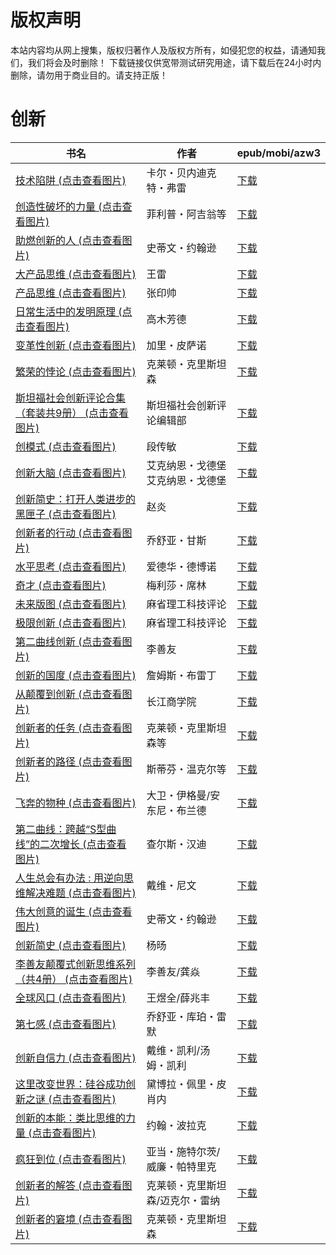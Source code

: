 # 版权声明

本站内容均从网上搜集，版权归著作人及版权方所有，如侵犯您的权益，请通知我们，我们将会及时删除！ 下载链接仅供宽带测试研究用途，请下载后在24小时内删除，请勿用于商业目的。请支持正版！

# 创新

| 书名 | 作者 | epub/mobi/azw3 |
| --- | --- | --- |
| [技术陷阱 (点击查看图片)](https://www.dushupai.com/attachment/2024/06/12/6d5691570f50b3f8.jpg) | 卡尔・贝内迪克特・弗雷 | [下载](https://url89.ctfile.com/f/31084289-1375495546-fe10e4?p=8866) |
| [创造性破坏的力量 (点击查看图片)](https://www.dushupai.com/attachment/2024/06/12/7ee419ed0ef38f4e.jpg) | 菲利普・阿吉翁等 | [下载](https://url89.ctfile.com/f/31084289-1375498252-63196c?p=8866) |
| [助燃创新的人 (点击查看图片)](https://www.dushupai.com/attachment/2024/06/12/19b3871c6b2cd39c.jpg) | 史蒂文・约翰逊 | [下载](https://url89.ctfile.com/f/31084289-1375499887-18f06c?p=8866) |
| [大产品思维 (点击查看图片)](https://www.dushupai.com/attachment/2024/06/11/0eae7101dfd43af7.jpg) | 王雷 | [下载](https://url89.ctfile.com/f/31084289-1375510744-427a69?p=8866) |
| [产品思维 (点击查看图片)](https://www.dushupai.com/attachment/2024/06/10/9bee4289a73f78ac.jpg) | 张印帅 | [下载](https://url89.ctfile.com/f/31084289-1357004566-20c559?p=8866) |
| [日常生活中的发明原理 (点击查看图片)](https://www.dushupai.com/attachment/2024/06/10/66f0961be13f567c.jpg) | 高木芳德 | [下载](https://url89.ctfile.com/f/31084289-1357003813-12cbae?p=8866) |
| [变革性创新 (点击查看图片)](https://www.dushupai.com/attachment/2024/06/10/558199589031d035.jpg) | 加里・皮萨诺 | [下载](https://url89.ctfile.com/f/31084289-1356999646-2e238d?p=8866) |
| [繁荣的悖论 (点击查看图片)](https://www.dushupai.com/attachment/2024/06/10/5e7034133277880d.jpg) | 克莱顿・克里斯坦森 | [下载](https://url89.ctfile.com/f/31084289-1356999064-70da95?p=8866) |
| [斯坦福社会创新评论合集（套装共9册） (点击查看图片)](https://www.dushupai.com/attachment/2024/06/10/cef22728890508b7.jpg) | 斯坦福社会创新评论编辑部 | [下载](https://url89.ctfile.com/f/31084289-1356994753-a11713?p=8866) |
| [创模式 (点击查看图片)](https://www.dushupai.com/attachment/2024/06/09/2f5e7a3e9e8c477b.jpg) | 段传敏 | [下载](https://url89.ctfile.com/f/31084289-1356994075-3700fb?p=8866) |
| [创新大脑 (点击查看图片)](https://www.dushupai.com/attachment/2024/06/09/139ff777209968fc.jpg) | 艾克纳恩・戈德堡艾克纳恩・戈德堡 | [下载](https://url89.ctfile.com/f/31084289-1356991867-61d613?p=8866) |
| [创新简史：打开人类进步的黑匣子 (点击查看图片)](https://www.dushupai.com/attachment/2024/06/09/2a602ef26b035e31.jpg) | 赵炎 | [下载](https://url89.ctfile.com/f/31084289-1356991702-bc1ee7?p=8866) |
| [创新者的行动 (点击查看图片)](https://www.dushupai.com/attachment/2024/06/09/56b297f7abf6b8dd.jpg) | 乔舒亚・甘斯 | [下载](https://url89.ctfile.com/f/31084289-1356991546-b38103?p=8866) |
| [水平思考 (点击查看图片)](https://www.dushupai.com/attachment/2024/06/09/a82037e52e012251.jpg) | 爱德华・德博诺 | [下载](https://url89.ctfile.com/f/31084289-1356985939-5f27b0?p=8866) |
| [奇才 (点击查看图片)](https://www.dushupai.com/attachment/2024/06/08/bd3261e342f36e71.jpg) | 梅利莎・席林 | [下载](https://url89.ctfile.com/f/31084289-1357045384-077be7?p=8866) |
| [未来版图 (点击查看图片)](https://www.dushupai.com/attachment/2024/06/07/15e2819f4699c3b2.jpg) | 麻省理工科技评论 | [下载](https://url89.ctfile.com/f/31084289-1357040737-6c7837?p=8866) |
| [极限创新 (点击查看图片)](https://www.dushupai.com/attachment/2024/06/07/f01adc017388cb04.jpg) | 麻省理工科技评论 | [下载](https://url89.ctfile.com/f/31084289-1357040614-2a8b51?p=8866) |
| [第二曲线创新 (点击查看图片)](https://www.dushupai.com/attachment/2024/06/07/8bfd66e14eefdf13.jpg) | 李善友 | [下载](https://url89.ctfile.com/f/31084289-1357039387-b25822?p=8866) |
| [创新的国度 (点击查看图片)](https://www.dushupai.com/attachment/2024/06/07/d2079718082512fa.jpg) | 詹姆斯・布雷丁 | [下载](https://url89.ctfile.com/f/31084289-1357037605-1b9599?p=8866) |
| [从颠覆到创新 (点击查看图片)](https://www.dushupai.com/attachment/2024/06/07/5cafc4695de7d05a.jpg) | 长江商学院 | [下载](https://url89.ctfile.com/f/31084289-1357037467-534740?p=8866) |
| [创新者的任务 (点击查看图片)](https://www.dushupai.com/attachment/2024/06/06/8a9d5d86b580ae73.jpg) | 克莱顿・克里斯坦森等 | [下载](https://url89.ctfile.com/f/31084289-1357033567-63b1ec?p=8866) |
| [创新者的路径 (点击查看图片)](https://www.dushupai.com/attachment/2024/06/06/170f79b3d46ce1e1.jpg) | 斯蒂芬・温克尔等 | [下载](https://url89.ctfile.com/f/31084289-1357033540-f2ff54?p=8866) |
| [飞奔的物种 (点击查看图片)](https://www.dushupai.com/attachment/2024/06/06/4d1035da7d57e06a.jpg) | 大卫・伊格曼/安东尼・布兰德 | [下载](https://url89.ctfile.com/f/31084289-1357033078-dd09d8?p=8866) |
| [第二曲线：跨越“S型曲线”的二次增长 (点击查看图片)](https://www.dushupai.com/attachment/2024/06/06/616e2990dafa1100.jpg) | 查尔斯・汉迪 | [下载](https://url89.ctfile.com/f/31084289-1357030546-1ad3ef?p=8866) |
| [人生总会有办法 : 用逆向思维解决难题 (点击查看图片)](https://www.dushupai.com/attachment/2024/06/04/7a3cfdd3f5de1eef.jpg) | 戴维・尼文 | [下载](https://url89.ctfile.com/f/31084289-1357021951-17393f?p=8866) |
| [伟大创意的诞生 (点击查看图片)](https://www.dushupai.com/attachment/2024/06/03/6f0bfef132b699d9.jpg) | 史蒂文・约翰逊 | [下载](https://url89.ctfile.com/f/31084289-1357019743-14b1f9?p=8866) |
| [创新简史 (点击查看图片)](https://www.dushupai.com/attachment/2024/06/03/cf81338a4d632e11.jpg) | 杨旸 | [下载](https://url89.ctfile.com/f/31084289-1357019392-680cf7?p=8866) |
| [李善友颠覆式创新思维系列（共4册） (点击查看图片)](https://www.dushupai.com/attachment/2024/06/03/3cab24ef41f9c1fa.jpg) | 李善友/龚焱 | [下载](https://url89.ctfile.com/f/31084289-1357016941-a33728?p=8866) |
| [全球风口 (点击查看图片)](https://www.dushupai.com/attachment/2024/06/03/7fb919b589fb6216.jpg) | 王煜全/薛兆丰 | [下载](https://url89.ctfile.com/f/31084289-1357016092-2982cb?p=8866) |
| [第七感 (点击查看图片)](https://www.dushupai.com/attachment/2024/06/03/1d2c7b60721cf019.jpg) | 乔舒亚・库珀・雷默 | [下载](https://url89.ctfile.com/f/31084289-1357014766-53de67?p=8866) |
| [创新自信力 (点击查看图片)](https://www.dushupai.com/attachment/2024/06/02/c671e4b6eae1b859.jpg) | 戴维・凯利/汤姆・凯利 | [下载](https://url89.ctfile.com/f/31084289-1357013998-9834d9?p=8866) |
| [这里改变世界：硅谷成功创新之谜 (点击查看图片)](https://www.dushupai.com/attachment/2024/06/02/87800c32924a9804.jpg) | 黛博拉・佩里・皮肖内 | [下载](https://url89.ctfile.com/f/31084289-1357012039-dac3b7?p=8866) |
| [创新的本能：类比思维的力量 (点击查看图片)](https://www.dushupai.com/attachment/2024/06/02/ff38c9d7ffbfd4e3.jpg) | 约翰・波拉克 | [下载](https://url89.ctfile.com/f/31084289-1357010167-85c2d3?p=8866) |
| [疯狂到位 (点击查看图片)](https://www.dushupai.com/attachment/2024/06/01/ab7814eedbd07444.jpg) | 亚当・施特尔茨/威廉・帕特里克 | [下载](https://url89.ctfile.com/f/31084289-1357008316-1265a5?p=8866) |
| [创新者的解答 (点击查看图片)](https://www.dushupai.com/attachment/2024/06/01/094a053bd13596a8.jpg) | 克莱顿・克里斯坦森/迈克尔・雷纳 | [下载](https://url89.ctfile.com/f/31084289-1357007299-0c5457?p=8866) |
| [创新者的窘境 (点击查看图片)](https://www.dushupai.com/attachment/2024/06/01/9514d13cda7619c8.jpg) | 克莱顿・克里斯坦森 | [下载](https://url89.ctfile.com/f/31084289-1357007272-f21998?p=8866) |
